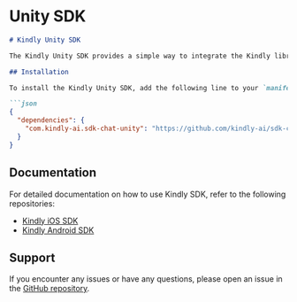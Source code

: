 # **Unity SDK**

```md
# Kindly Unity SDK

The Kindly Unity SDK provides a simple way to integrate the Kindly library into your Unity projects, supporting both iOS and Android platforms.

## Installation

To install the Kindly Unity SDK, add the following line to your `manifest.json` file located in the `Packages` folder of your Unity project:

```json
{
  "dependencies": {
    "com.kindly-ai.sdk-chat-unity": "https://github.com/kindly-ai/sdk-chat-unity.git"
  }
}
```

## Documentation

For detailed documentation on how to use Kindly SDK, refer to the following repositories:

- [Kindly iOS SDK](https://github.com/kindly-ai/sdk-chat-ios)
- [Kindly Android SDK](https://github.com/kindly-ai/sdk-chat-android)

## Support

If you encounter any issues or have any questions, please open an issue in the [GitHub repository](https://github.com/kindly-ai/sdk-chat-unity/issues).
